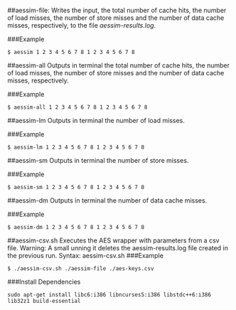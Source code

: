 ##aessim-file:
Writes the input, the total number of cache hits, the number of load misses, the number of store misses and the number of data cache misses, respectively, to the file *aessim-results.log*.

###Example
```
$ aessim 1 2 3 4 5 6 7 8 1 2 3 4 5 6 7 8
```

##aessim-all
Outputs in terminal the total number of cache hits, the number of load misses, the number of store misses and the number of data cache misses, respectively.

###Example
```
$ aessim-all 1 2 3 4 5 6 7 8 1 2 3 4 5 6 7 8
```

##aessim-lm
Outputs in terminal the number of load misses.

###Example
```
$ aessim-lm 1 2 3 4 5 6 7 8 1 2 3 4 5 6 7 8
```

##aessim-sm
Outputs in terminal the number of store misses.

###Example
```
$ aessim-sm 1 2 3 4 5 6 7 8 1 2 3 4 5 6 7 8
```

##aessim-dm
Outputs in terminal the number of data cache misses.

###Example
```
$ aessim-dm 1 2 3 4 5 6 7 8 1 2 3 4 5 6 7 8
```

##aessim-csv.sh
Executes the AES wrapper with parameters from a csv file.
Warning: A small unning it deletes the aessim-results.log file created in the previous run.
Syntax: aessim-csv.sh <aessim executable> <csv file>
###Example
```
$ ./aessim-csv.sh ./aessim-file ./aes-keys.csv
```

###Install Dependencies
```
sudo apt-get install libc6:i386 libncurses5:i386 libstdc++6:i386 lib32z1 build-essential
```
